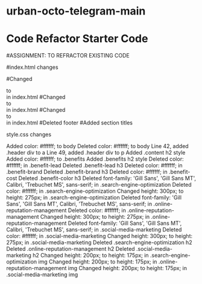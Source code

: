 # urban-octo-telegram-main

# Code Refactor Starter Code
#ASSIGNMENT: TO REFRACTOR EXISTING CODE

#index.html changes

#Changed <div class="header"> to <section class="header"> in index.html
#Changed <div class="content"> to <section class="content"> in index.html
#Changed <div class="search-engine-optimization"> to <div id="search-engine-optimization" class="search-engine-optimization"> in index.html
#Deleted footer
#Added section titles

style.css changes

Added color: #ffffff; to body
Deleted color: #ffffff; to body
Line 42, added .header div to a
Line 49, added .header div to p
Added .content h2 style
Added color: #ffffff; to .benefits
Added .benefits h2 style
Deleted color: #ffffff; in .benefit-lead
Deleted .benefit-lead h3
Deleted color: #ffffff; in .benefit-brand
Deleted .benefit-brand h3
Deleted color: #ffffff; in .benefit-cost
Deleted .benefit-color h3
Deleted font-family: 'Gill Sans', 'Gill Sans MT', Calibri, 'Trebuchet MS', sans-serif; in .search-engine-optimization
Deleted color: #ffffff; in .search-engine-optimization
Changed height: 300px; to height: 275px; in .search-engine-optimization
Deleted font-family: 'Gill Sans', 'Gill Sans MT', Calibri, 'Trebuchet MS', sans-serif; in .online-reputation-management
Deleted color: #ffffff; in .online-reputation-management
Changed height: 300px; to height: 275px; in .online-reputation-management
Deleted font-family: 'Gill Sans', 'Gill Sans MT', Calibri, 'Trebuchet MS', sans-serif; in .social-media-marketing
Deleted color: #ffffff; in .social-media-marketing
Changed height: 300px; to height: 275px; in .social-media-marketing
Deleted .search-engine-optimization h2
Deleted .online-reputation-management h2
Deleted .social-media-marketing h2
Changed height: 200px; to height: 175px; in .search-engine-optimization img
Changed height: 200px; to height: 175px; in .online-reputation-management img
Changed height: 200px; to height: 175px; in .social-media-marketing img
